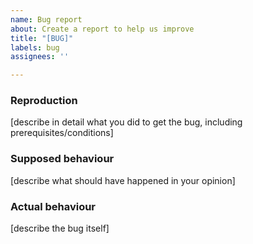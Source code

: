 ```yaml
---
name: Bug report
about: Create a report to help us improve
title: "[BUG]"
labels: bug
assignees: ''

---
```


### Reproduction
[describe in detail what you did to get the bug, including prerequisites/conditions]

### Supposed behaviour
[describe what should have happened in your opinion]

### Actual behaviour
[describe the bug itself]
